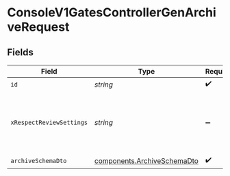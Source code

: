 # ConsoleV1GatesControllerGenArchiveRequest


## Fields

| Field                                                                      | Type                                                                       | Required                                                                   | Description                                                                |
| -------------------------------------------------------------------------- | -------------------------------------------------------------------------- | -------------------------------------------------------------------------- | -------------------------------------------------------------------------- |
| `id`                                                                       | *string*                                                                   | :heavy_check_mark:                                                         | id                                                                         |
| `xRespectReviewSettings`                                                   | *string*                                                                   | :heavy_minus_sign:                                                         | Optional header to respect review settings for mutation endpoints.         |
| `archiveSchemaDto`                                                         | [components.ArchiveSchemaDto](../../models/components/archiveschemadto.md) | :heavy_check_mark:                                                         | N/A                                                                        |